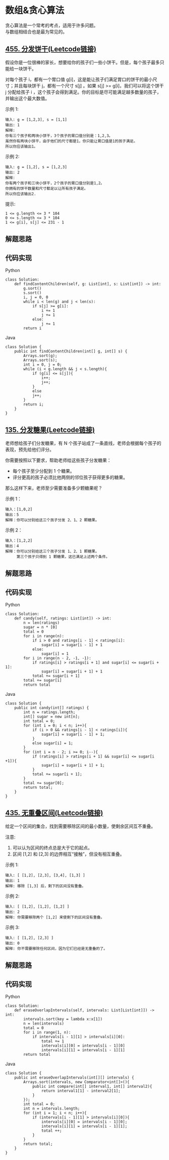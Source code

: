 # 数组&贪心算法  
贪心算法是一个常考的考点，适用于许多问题。  
与数组相结合也是最为常见的。  

## [455. 分发饼干(Leetcode链接)](https://leetcode-cn.com/problems/assign-cookies/)  
假设你是一位很棒的家长，想要给你的孩子们一些小饼干。但是，每个孩子最多只能给一块饼干。

对每个孩子 i，都有一个胃口值 g[i]，这是能让孩子们满足胃口的饼干的最小尺寸；并且每块饼干 j，都有一个尺寸 s[j] 。如果 s[j] >= g[i]，我们可以将这个饼干 j 分配给孩子 i ，这个孩子会得到满足。你的目标是尽可能满足越多数量的孩子，并输出这个最大数值。

示例 1:
```
输入: g = [1,2,3], s = [1,1]  
输出: 1  
解释:   
你有三个孩子和两块小饼干，3个孩子的胃口值分别是：1,2,3。  
虽然你有两块小饼干，由于他们的尺寸都是1，你只能让胃口值是1的孩子满足。  
所以你应该输出1。  
```
示例 2:
```
输入: g = [1,2], s = [1,2,3]  
输出: 2  
解释:   
你有两个孩子和三块小饼干，2个孩子的胃口值分别是1,2。  
你拥有的饼干数量和尺寸都足以让所有孩子满足。  
所以你应该输出2.
```
提示:
```
1 <= g.length <= 3 * 104  
0 <= s.length <= 3 * 104  
1 <= g[i], s[j] <= 231 - 1  
```
## 解题思路

## 代码实现
Python
```
class Solution:
    def findContentChildren(self, g: List[int], s: List[int]) -> int:
        g.sort()
        s.sort()
        i, j = 0, 0
        while i < len(g) and j < len(s):
            if s[j] >= g[i]:
                i += 1
                j += 1
            else:
                j += 1
        return i
```
Java
```
class Solution {
    public int findContentChildren(int[] g, int[] s) {
        Arrays.sort(g);
        Arrays.sort(s);
        int i = 0, j = 0;
        while (i < g.length && j < s.length){
            if (g[i] <= s[j]){
                i++;
                j++;
            }
            else
            j++;
        }
        return i;
    }
}
```

## [135. 分发糖果(Leetcode链接)](https://leetcode-cn.com/problems/candy/)
老师想给孩子们分发糖果，有 N 个孩子站成了一条直线，老师会根据每个孩子的表现，预先给他们评分。

你需要按照以下要求，帮助老师给这些孩子分发糖果：

* 每个孩子至少分配到 1 个糖果。
* 评分更高的孩子必须比他两侧的邻位孩子获得更多的糖果。

那么这样下来，老师至少需要准备多少颗糖果呢？

示例 1：
```
输入：[1,0,2]  
输出：5  
解释：你可以分别给这三个孩子分发 2、1、2 颗糖果。  
```
示例 2：
```
输入：[1,2,2]   
输出：4   
解释：你可以分别给这三个孩子分发 1、2、1 颗糖果。   
     第三个孩子只得到 1 颗糖果，这已满足上述两个条件。
```

## 解题思路

## 代码实现
Python
```
class Solution:
    def candy(self, ratings: List[int]) -> int:
        n = len(ratings)
        sugar = n * [0]
        total = 0
        for i in range(n):
            if i > 0 and ratings[i - 1] < ratings[i]:
                sugar[i] = sugar[i - 1] + 1
            else:
                sugar[i] = 1
        for i in range(n - 2, -1, -1):
            if ratings[i] > ratings[i + 1] and sugar[i] <= sugar[i + 1]:
                sugar[i] = sugar[i + 1] + 1
            total += sugar[i + 1]
        total += sugar[i]
        return total
```
Java
```
class Solution {
    public int candy(int[] ratings) {
        int n = ratings.length;
        int[] sugar = new int[n];
        int total = 0;
        for (int i = 0; i < n; i++){
            if (i > 0 && ratings[i - 1] < ratings[i]){
                sugar[i] = sugar[i - 1] + 1;
            }
            else sugar[i] = 1;
        }
        for (int i = n - 2; i >= 0; i--){
            if (ratings[i] > ratings[i + 1] && sugar[i] <= sugar[i +1]){
                sugar[i] = sugar[i + 1] + 1;
            }
            total += sugar[i + 1];
        }
        total += sugar[0];
        return total;
    }
}
```

## [435. 无重叠区间(Leetcode链接)](https://leetcode-cn.com/problems/non-overlapping-intervals/)
给定一个区间的集合，找到需要移除区间的最小数量，使剩余区间互不重叠。

注意:  
1. 可以认为区间的终点总是大于它的起点。
2. 区间 [1,2] 和 [2,3] 的边界相互“接触”，但没有相互重叠。

示例 1:
```
输入: [ [1,2], [2,3], [3,4], [1,3] ]  
输出: 1  
解释: 移除 [1,3] 后，剩下的区间没有重叠。  
```
示例 2:
```
输入: [ [1,2], [1,2], [1,2] ]  
输出: 2  
解释: 你需要移除两个 [1,2] 来使剩下的区间没有重叠。  
```
示例 3:
```
输入: [ [1,2], [2,3] ]  
输出: 0  
解释: 你不需要移除任何区间，因为它们已经是无重叠的了。  
```

## 解题思路

## 代码实现
Python
```
class Solution:
    def eraseOverlapIntervals(self, intervals: List[List[int]]) -> int:
        intervals.sort(key = lambda x:x[1])
        n = len(intervals)
        total = 0
        for i in range(1, n):
            if intervals[i - 1][1] > intervals[i][0]:
                total += 1
                intervals[i][0] = intervals[i - 1][0]
                intervals[i][1] = intervals[i - 1][1]
        return total
```
Java
```
class Solution {
    public int eraseOverlapIntervals(int[][] intervals) {
        Arrays.sort(intervals, new Comparator<int[]>(){
            public int compare(int[] interval1, int[] interval2){
                return interval1[1] - interval2[1];
            }
        });
        int total = 0;
        int n = intervals.length;
        for (int i = 1; i < n; i++){
            if (intervals[i - 1][1] > intervals[i][0]){
                intervals[i][0] = intervals[i - 1][0];
                intervals[i][1] = intervals[i - 1][1];
                total ++;
            }
        }
        return total;
    }
}
```
